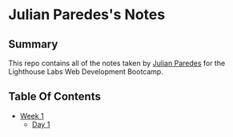 # Julian Paredes's Notes

## Summary

This repo contains all of the notes taken by [Julian Paredes](https://github.com/jpared3s) for the Lighthouse Labs Web Development Bootcamp.

## Table Of Contents
* [Week 1](/Week_1)
  * [Day 1](/Week_1/Day_1)